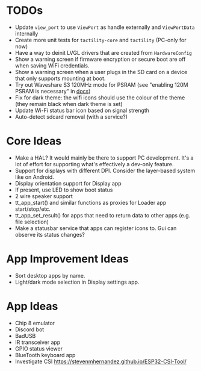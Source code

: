 # TODOs
- Update `view_port` to use `ViewPort` as handle externally and `ViewPortData` internally
- Create more unit tests for `tactility-core` and `tactility` (PC-only for now)
- Have a way to deinit LVGL drivers that are created from `HardwareConfig`
- Show a warning screen if firmware encryption or secure boot are off when saving WiFi credentials.
- Show a warning screen when a user plugs in the SD card on a device that only supports mounting at boot.
- Try out Waveshare S3 120MHz mode for PSRAM (see "enabling 120M PSRAM is necessary" in [docs](https://www.waveshare.com/wiki/ESP32-S3-Touch-LCD-4.3#Other_Notes))
- Fix for dark theme: the wifi icons should use the colour of the theme (they remain black when dark theme is set)
- Update Wi-Fi status bar icon based on signal strength
- Auto-detect sdcard removal (with a service?)
 
# Core Ideas
- Make a HAL? It would mainly be there to support PC development. It's a lot of effort for supporting what's effectively a dev-only feature.
- Support for displays with different DPI. Consider the layer-based system like on Android.
- Display orientation support for Display app
- If present, use LED to show boot status
- 2 wire speaker support
- tt_app_start() and similar functions as proxies for Loader app start/stop/etc.
- tt_app_set_result() for apps that need to return data to other apps (e.g. file selection)
- Make a statusbar service that apps can register icons to. Gui can observe its status changes?

# App Improvement Ideas
- Sort desktop apps by name.
- Light/dark mode selection in Display settings app.

# App Ideas
- Chip 8 emulator
- Discord bot
- BadUSB
- IR transceiver app
- GPIO status viewer
- BlueTooth keyboard app
- Investigate CSI https://stevenmhernandez.github.io/ESP32-CSI-Tool/